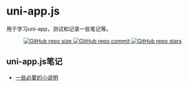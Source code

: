 # uni-app.js
用于学习uni-app，测试和记录一些笔记等。

<p align="center">
    <a href="https://github.com/keep-study/uni-app.js/graphs/code-frequency" target='_blank'>
        <img alt="GitHub repo size" src="https://img.shields.io/github/repo-size/keep-study/uni-app.js">
    </a>
    <a href="https://github.com/keep-study/uni-app.js/graphs/commit-activity" target='_blank'>
        <img alt="GitHub repo commit" src="https://img.shields.io/github/last-commit/keep-study/uni-app.js">
    </a>
    <a href="https://github.com/keep-study/uni-app.js" target='_blank'>
        <img alt="GitHub repo stars" src="https://img.shields.io/github/stars/keep-study/uni-app.js?style=social">
    </a>
</p >

## uni-app.js笔记

- [一些必要的小说明](./notebook/tips.md)